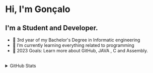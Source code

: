 # Hi, I'm Gonçalo

## I'm a Student and Developer.
- 🔭 3rd year of my Bachelor's Degree in Informatic engineering 
- 🌱 I’m currently learning everything related to programming
- 🥅 2023 Goals: Learn more about GitHub, JAVA , C and Assembly.
<br>
<details>
  <summary>GitHub Stats</summary>
  <br>
<img align="left" alt="Goncalo-N's GitHub Stats" src="https://github-readme-stats.vercel.app/api?username=Goncalo-N&show_icons=true&theme=radical"/>
  </details
